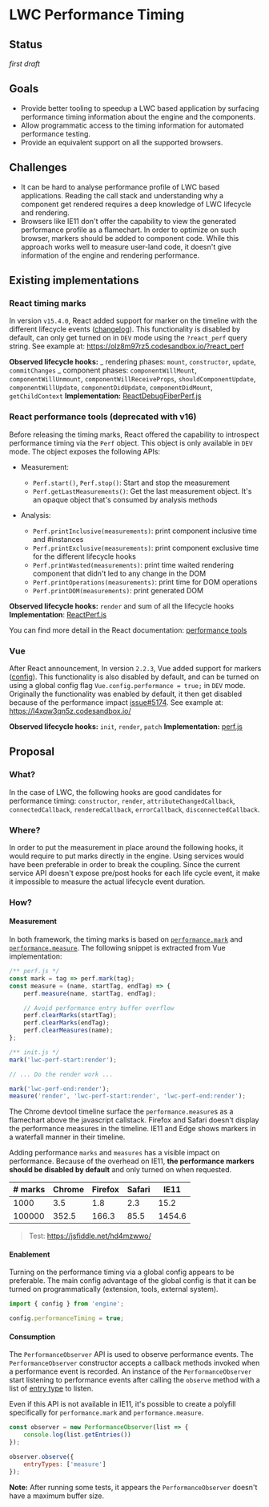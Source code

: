 # LWC Performance Timing

## Status

_first draft_

## Goals

* Provide better tooling to speedup a LWC based application by surfacing performance timing information about the engine and the components.
* Allow programmatic access to the timing information for automated performance testing.
* Provide an equivalent support on all the supported browsers.

## Challenges

* It can be hard to analyse performance profile of LWC based applications. Reading the call stack and understanding why a component get rendered requires a deep knowledge of LWC lifecycle and rendering.
* Browsers like IE11 don't offer the capability to view the generated performance profile as a flamechart. In order to optimize on such browser, markers should be added to component code. While this approach works well to measure user-land code, it doesn't give information of the engine and rendering performance.

## Existing implementations

### React timing marks

In version `v15.4.0`, React added support for marker on the timeline with the different lifecycle events ([changelog](https://reactjs.org/blog/2016/11/16/react-v15.4.0.html#profiling-components-with-chrome-timeline)). This functionality is disabled by default, can only get turned on in `DEV` mode using the `?react_perf` query string. See example at: https://olz8m97rz5.codesandbox.io/?react_perf

**Observed lifecycle hooks:**
_ rendering phases: `mount`, `constructor`, `update`, `commitChanges`
_ component phases: `componentWillMount`, `componentWillUnmount`, `componentWillReceiveProps`, `shouldComponentUpdate`, `componentWillUpdate`, `componentDidUpdate`, `componentDidMount`, `getChildContext`
**Implementation:** [ReactDebugFiberPerf.js](https://github.com/facebook/react/blob/b77b12311f0c66aad9b50f805c53dcc05d2ea75c/packages/react-reconciler/src/ReactDebugFiberPerf.js)

### React performance tools (deprecated with v16)

Before releasing the timing marks, React offered the capability to introspect performance timing via the `Perf` object. This object is only available in `DEV` mode. The object exposes the following APIs:

* Measurement:

    * `Perf.start()`, `Perf.stop()`: Start and stop the measurement
    * `Perf.getLastMeasurements()`: Get the last measurement object. It's an opaque object that's consumed by analysis methods

* Analysis:
    * `Perf.printInclusive(measurements)`: print component inclusive time and #instances
    * `Perf.printExclusive(measurements)`: print component exclusive time for the different lifecycle hooks
    * `Perf.printWasted(measurements)`: print time waited rendering component that didn't led to any change in the DOM
    * `Perf.printOperations(measurements)`: print time for DOM operations
    * `Perf.printDOM(measurements)`: print generated DOM

**Observed lifecycle hooks:** `render` and sum of all the lifecycle hooks
**Implementation**: [ReactPerf.js](https://github.com/facebook/react/blob/d6e70586b77d4d52c4046b007b8a619e4463058c/src/renderers/shared/ReactPerf.js)

You can find more detail in the React documentation: [performance tools](https://reactjs.org/docs/perf.html)

### Vue

After React announcement, In version `2.2.3`, Vue added support for markers ([config](https://vuejs.org/v2/api/#performance)). This functionality is also disabled by default, and can be turned on using a global config flag `Vue.config.performance = true;` in `DEV` mode. Originally the functionality was enabled by default, it then get disabled because of the performance impact [issue#5174](https://github.com/vuejs/vue/issues/5174). See example at: https://l4xqw3qn5z.codesandbox.io/

**Observed lifecycle hooks:** `init`, `render`, `patch`
**Implementation:** [perf.js](https://github.com/vuejs/vue/blob/master/src/core/util/perf.js)

## Proposal

### What?

In the case of LWC, the following hooks are good candidates for performance timing: `constructor`, `render`, `attributeChangedCallback`, `connectedCallback`, `renderedCallback`, `errorCallback`, `disconnectedCallback`.

### Where?
In order to put the measurement in place around the following hooks, it would require to put marks directly in the engine. Using services would have been preferable in order to break the coupling. Since the current service API doesn't expose pre/post hooks for each life cycle event, it make it impossible to measure the actual lifecycle event duration.

### How?

#### Measurement

In both framework, the timing marks is based on [`performance.mark`](https://developer.mozilla.org/en-US/docs/Web/API/Performance/mark) and [`performance.measure`](https://developer.mozilla.org/en-US/docs/Web/API/Performance/measure). The following snippet is extracted from Vue implementation:

```js
/** perf.js */
const mark = tag => perf.mark(tag);
const measure = (name, startTag, endTag) => {
    perf.measure(name, startTag, endTag);

    // Avoid performance entry buffer overflow
    perf.clearMarks(startTag);
    perf.clearMarks(endTag);
    perf.clearMeasures(name);
};

/** init.js */
mark('lwc-perf-start:render');

// ... Do the render work ...

mark('lwc-perf-end:render');
measure('render', 'lwc-perf-start:render', 'lwc-perf-end:render');
```

The Chrome devtool timeline surface the `performance.measure`s as a flamechart above the javascript callstack. Firefox and Safari doesn't display the performance measures in the timeline. IE11 and Edge shows markers in a waterfall manner in their timeline.

Adding performance `marks` and `measures` has a visible impact on performance. Because of the overhead on IE11, **the performance markers should be disabled by default** and only turned on when requested.

| # marks | Chrome | Firefox | Safari | IE11   |
|---------|--------|---------|--------|--------|
| 1000    | 3.5    | 1.8     | 2.3    | 15.2   |
| 100000  | 352.5  | 166.3   | 85.5   | 1454.6 |

> Test: https://jsfiddle.net/hd4mzwwo/

#### Enablement

Turning on the performance timing via a global config appears to be preferable. The main config advantage of the global config is that it can be turned on programmatically (extension, tools, external system).

```js
import { config } from 'engine';

config.performanceTiming = true;
```

#### Consumption

The `PerformanceObserver` API is used to observe performance events. The `PerformanceObserver` constructor accepts a callback methods invoked when a performance event is recorded. An instance of the `PerformanceObserver` start listening to performance events after calling the `observe` method with a list of [entry type](https://developer.mozilla.org/en-US/docs/Web/API/PerformanceEntry/entryType) to listen.

Even if this API is not available in IE11, it's possible to create a polyfill specifically for `performance.mark` and `performance.measure`.

```js
const observer = new PerformanceObserver(list => {
    console.log(list.getEntries())
});

observer.observe({
    entryTypes: ['measure']
});
```

**Note:** After running some tests, it appears the `PerformanceObserver` doesn't have a maximum buffer size.
